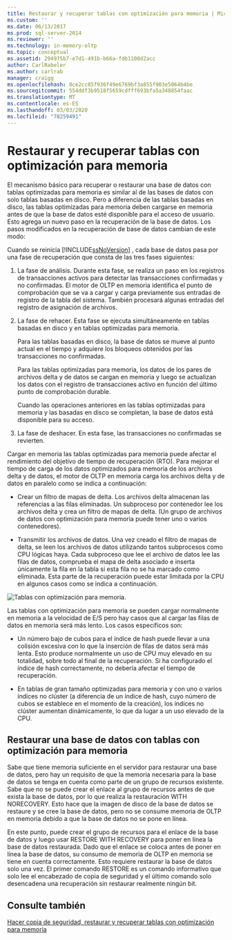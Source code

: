 ```yaml
---
title: Restaurar y recuperar tablas con optimización para memoria | Microsoft Docs
ms.custom: ''
ms.date: 06/13/2017
ms.prod: sql-server-2014
ms.reviewer: ''
ms.technology: in-memory-oltp
ms.topic: conceptual
ms.assetid: 294975b7-e7d1-491b-b66a-fdb1100d2acc
author: CarlRabeler
ms.author: carlrab
manager: craigg
ms.openlocfilehash: 8ce2cc85f936f49e6769bf3a855f903e5064b4be
ms.sourcegitcommit: 554ddf3b9518f5659cdfff693bfa5a348854faac
ms.translationtype: MT
ms.contentlocale: es-ES
ms.lasthandoff: 03/03/2020
ms.locfileid: "78259491"
---
```

# <a name="restore-and-recovery-of-memory-optimized-tables"></a>Restaurar y recuperar tablas con optimización para memoria
  El mecanismo básico para recuperar o restaurar una base de datos con tablas optimizadas para memoria es similar al de las bases de datos con solo tablas basadas en disco. Pero a diferencia de las tablas basadas en disco, las tablas optimizadas para memoria deben cargarse en memoria antes de que la base de datos esté disponible para el acceso de usuario. Esto agrega un nuevo paso en la recuperación de la base de datos. Los pasos modificados en la recuperación de base de datos cambian de este modo:

 Cuando se reinicia [!INCLUDE[ssNoVersion](../../includes/ssnoversion-md.md)] , cada base de datos pasa por una fase de recuperación que consta de las tres fases siguientes:

1.  La fase de análisis. Durante esta fase, se realiza un paso en los registros de transacciones activos para detectar las transacciones confirmadas y no confirmadas. El motor de OLTP en memoria identifica el punto de comprobación que se va a cargar y carga previamente sus entradas de registro de la tabla del sistema. También procesará algunas entradas del registro de asignación de archivos.

2.  La fase de rehacer. Esta fase se ejecuta simultáneamente en tablas basadas en disco y en tablas optimizadas para memoria.

     Para las tablas basadas en disco, la base de datos se mueve al punto actual en el tiempo y adquiere los bloqueos obtenidos por las transacciones no confirmadas.

     Para las tablas optimizadas para memoria, los datos de los pares de archivos delta y de datos se cargan en memoria y luego se actualizan los datos con el registro de transacciones activo en función del último punto de comprobación durable.

     Cuando las operaciones anteriores en las tablas optimizadas para memoria y las basadas en disco se completan, la base de datos está disponible para su acceso.

3.  La fase de deshacer. En esta fase, las transacciones no confirmadas se revierten.

 Cargar en memoria las tablas optimizadas para memoria puede afectar el rendimiento del objetivo de tiempo de recuperación (RTO). Para mejorar el tiempo de carga de los datos optimizados para memoria de los archivos delta y de datos, el motor de OLTP en memoria carga los archivos delta y de datos en paralelo como se indica a continuación:

-   Crear un filtro de mapas de delta. Los archivos delta almacenan las referencias a las filas eliminadas. Un subproceso por contenedor lee los archivos delta y crea un filtro de mapas de delta. (Un grupo de archivos de datos con optimización para memoria puede tener uno o varios contenedores).

-   Transmitir los archivos de datos.  Una vez creado el filtro de mapas de delta, se leen los archivos de datos utilizando tantos subprocesos como CPU lógicas haya. Cada subproceso que lee el archivo de datos lee las filas de datos, comprueba el mapa de delta asociado e inserta únicamente la fila en la tabla si esta fila no se ha marcado como eliminada. Esta parte de la recuperación puede estar limitada por la CPU en algunos casos como se indica a continuación.

 ![Tablas con optimización para memoria.](../../database-engine/media/memory-optimized-tables.gif "Tablas optimizadas para memoria.")

 Las tablas con optimización para memoria se pueden cargar normalmente en memoria a la velocidad de E/S pero hay casos que al cargar las filas de datos en memoria será más lento. Los casos específicos son:

-   Un número bajo de cubos para el índice de hash puede llevar a una colisión excesiva con lo que la inserción de filas de datos será más lenta. Esto produce normalmente un uso de CPU muy elevado en su totalidad, sobre todo al final de la recuperación. Si ha configurado el índice de hash correctamente, no debería afectar el tiempo de recuperación.

-   En tablas de gran tamaño optimizadas para memoria y con uno o varios índices no clúster (a diferencia de un índice de hash, cuyo número de cubos se establece en el momento de la creación), los índices no clúster aumentan dinámicamente, lo que da lugar a un uso elevado de la CPU.

## <a name="restoring-a-database-with-memory-optimized-tables"></a>Restaurar una base de datos con tablas con optimización para memoria
 Sabe que tiene memoria suficiente en el servidor para restaurar una base de datos, pero hay un requisito de que la memoria necesaria para la base de datos se tenga en cuenta como parte de un grupo de recursos existente.  Sabe que no se puede crear el enlace al grupo de recursos antes de que exista la base de datos, por lo que realiza la restauración WITH NORECOVERY.  Esto hace que la imagen de disco de la base de datos se restaure y se cree la base de datos, pero no se consume memoria de OLTP en memoria debido a que la base de datos no se pone en línea.

 En este punto, puede crear el grupo de recursos para el enlace de la base de datos y luego usar RESTORE WITH RECOVERY para poner en línea la base de datos restaurada.  Dado que el enlace se coloca antes de poner en línea la base de datos, su consumo de memoria de OLTP en memoria se tiene en cuenta correctamente. Esto requiere restaurar la base de datos solo una vez. El primer comando RESTORE es un comando informativo que solo lee el encabezado de copia de seguridad y el último comando solo desencadena una recuperación sin restaurar realmente ningún bit.

## <a name="see-also"></a>Consulte también
 [Hacer copia de seguridad, restaurar y recuperar tablas con optimización para memoria](memory-optimized-tables.md)


